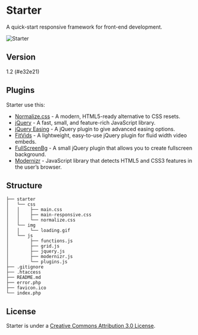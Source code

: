 Starter
=======

A quick-start responsive framework for front-end development.

![Starter](http://file.setetres.st/img/starter-header.gif?raw=true)

Version
-------

1.2 (#e32e21)

Plugins
-------

Starter use this:

* [Normalize.css] - A modern, HTML5-ready alternative to CSS resets.
* [jQuery] - A fast, small, and feature-rich JavaScript library.
* [jQuery Easing] - A jQuery plugin to give advanced easing options.
* [FitVids] - A lightweight, easy-to-use jQuery plugin for fluid width video embeds.
* [FullScreenBg] - A small jQuery plugin that allows you to create fullscreen background.
* [Modernizr] - JavaScript library that detects HTML5 and CSS3 features in the user’s browser.

Structure
---------

```
├── starter
│   └── css
│   │    ├── main.css
│   │    ├── main-responsive.css
│   │    └── normalize.css
│   └── img
│   │    └── loading.gif
│   └── js
│        ├── functions.js
│        ├── grid.js
│        ├── jquery.js
│        ├── modernizr.js
│        └── plugins.js
├── .gitignore
├── .htaccess
├── README.md
├── error.php
├── favicon.ico
└── index.php
```

License
-------

Starter is under a [Creative Commons Attribution 3.0 License].

[Normalize.css]: http://github.com/necolas/normalize.css
[jQuery]: http://github.com/jquery/jquery
[jQuery Easing]: http://github.com/gdsmith/jquery.easing
[FitVids]: http://github.com/davatron5000/FitVids.js
[FullScreenBg]: http://github.com/Gaya/Fullscreen-Background-jQuery-plugin
[Modernizr]: http://github.com/Modernizr/Modernizr
[Creative Commons Attribution 3.0 License]: http://creativecommons.org/licenses/by/3.0